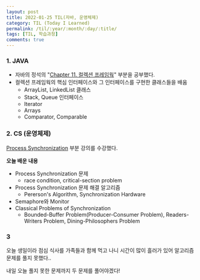 ```yaml
---
layout: post
title: 2022-01-25 TIL(자바, 운영체제) 
category: TIL (Today I Learned)
permalink: /til/:year/:month/:day/:title/
tags: [TIL, 학습과정]
comments: true
---
```


### 1. JAVA
- 자바의 정석의 "[Chapter 11. 컬렉션 프레임웍]()" 부분을 공부했다.
- 컬렉션 프레임웍의 핵심 인터페이스와 그 인터페이스를 구현한 클래스들을 배움
  - ArrayList, LinkedList 클래스
  - Stack, Queue 인터페이스
  - Iterator
  - Arrays 
  - Comparator, Comparable




### 2. CS (운영체제)

[Process Synchronization](https://sulimchoi.github.io/til/2022/01/25/Process_Synchronization/) 부분 강의를 수강했다. 

**오늘 배운 내용**

- Process Synchronization 문제
  - race condition, critical-section problem
- Process Synchronization 문제 해결 알고리즘
  - Pererson's Algorithm, Synchronization Hardware
- Semaphore와 Monitor
- Classical Problems of Synchronization
  - Bounded-Buffer Problem(Producer-Consumer Problem), Readers-Writers Problem, Dining-Philosophers Problem




### 3

오늘 생일이라 점심 식사를 가족들과 함께 먹고 나니 시간이 많이 흘러가 있어 알고리즘 문제를 풀지 못했다..

내일 오늘 풀지 못한 문제까지 두 문제를 풀어야겠다!

